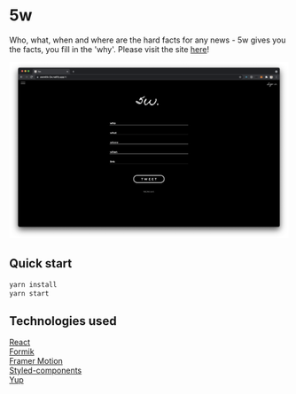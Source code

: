 # 5w

Who, what, when and where are the hard facts for any news - 5w gives you the facts, you fill in the 'why'.
Please visit the site [here](https://eremitik-5w.netlify.app/#/)!

![home](./home.png)

## Quick start

```
yarn install
yarn start
```

## Technologies used

[React](https://reactjs.org/)\
[Formik](https://formik.org/)\
[Framer Motion](https://www.framer.com/motion/)\
[Styled-components](https://styled-components.com/)\
[Yup](https://www.npmjs.com/package/yup)
